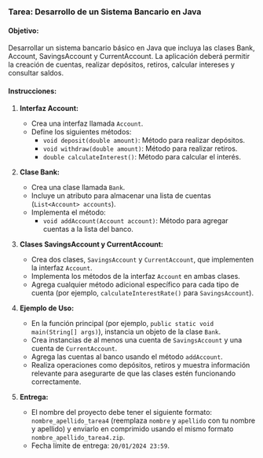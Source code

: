 ### Tarea: Desarrollo de un Sistema Bancario en Java

#### Objetivo:
Desarrollar un sistema bancario básico en Java que incluya las clases Bank, Account, SavingsAccount y CurrentAccount. La aplicación deberá permitir la creación de cuentas, realizar depósitos, retiros, calcular intereses y consultar saldos.

#### Instrucciones:

1. **Interfaz Account:**
   - Crea una interfaz llamada `Account`.
   - Define los siguientes métodos:
      - `void deposit(double amount)`: Método para realizar depósitos.
      - `void withdraw(double amount)`: Método para realizar retiros.
      - `double calculateInterest()`: Método para calcular el interés.

2. **Clase Bank:**
   - Crea una clase llamada `Bank`.
   - Incluye un atributo para almacenar una lista de cuentas (`List<Account> accounts`).
   - Implementa el método:
      - `void addAccount(Account account)`: Método para agregar cuentas a la lista del banco.

3. **Clases SavingsAccount y CurrentAccount:**
   - Crea dos clases, `SavingsAccount` y `CurrentAccount`, que implementen la interfaz `Account`.
   - Implementa los métodos de la interfaz `Account` en ambas clases.
   - Agrega cualquier método adicional específico para cada tipo de cuenta (por ejemplo, `calculateInterestRate()` para `SavingsAccount`).

4. **Ejemplo de Uso:**
   - En la función principal (por ejemplo, `public static void main(String[] args)`), instancia un objeto de la clase `Bank`.
   - Crea instancias de al menos una cuenta de `SavingsAccount` y una cuenta de `CurrentAccount`.
   - Agrega las cuentas al banco usando el método `addAccount`.
   - Realiza operaciones como depósitos, retiros y muestra información relevante para asegurarte de que las clases estén funcionando correctamente.

5. **Entrega:**
   - El nombre del proyecto debe tener el siguiente formato: `nombre_apellido_tarea4` (reemplaza `nombre` y `apellido` con tu nombre y apellido) y enviarlo en comprimido usando el mismo formato `nombre_apellido_tarea4.zip`.
   - Fecha límite de entrega: `20/01/2024 23:59`.